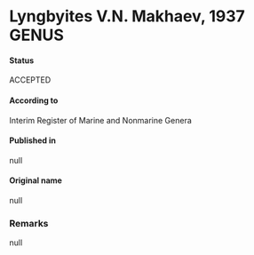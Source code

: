 Lyngbyites V.N. Makhaev, 1937 GENUS
=======

#### Status
ACCEPTED

#### According to
Interim Register of Marine and Nonmarine Genera

#### Published in
null

#### Original name
null

### Remarks
null